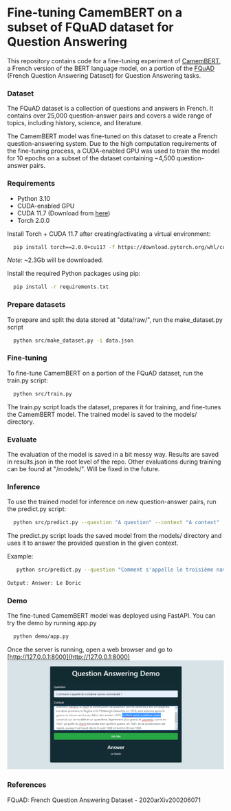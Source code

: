 Fine-tuning CamemBERT on a subset of FQuAD dataset for Question Answering
==============================

This repository contains code for a fine-tuning experiment of [CamemBERT](https://camembert-model.fr/), a French version of the BERT language model, on a portion of the [FQuAD](https://fquad.illuin.tech/) (French Question Answering Dataset) for Question Answering tasks.

### Dataset
The FQuAD dataset is a collection of questions and answers in French. It contains over 25,000 question-answer pairs and covers a wide range of topics, including history, science, and literature. 

The CamemBERT model was fine-tuned on this dataset to create a French question-answering system. Due to the high computation requirements of the fine-tuning process, a CUDA-enabled GPU was used to train the model for 10 epochs on a subset of the dataset containing ~4,500 question-answer pairs. 

### Requirements 
- Python 3.10
- CUDA-enabled GPU
- CUDA 11.7 (Download from [here](https://developer.nvidia.com/cuda-11-7-0-download-archive?target_os=Windows&target_arch=x86_64&target_version=11&target_type=exe_local))
- Torch 2.0.0 

Install Torch + CUDA 11.7 after creating/activating a virtual environment:
```bash
  pip install torch==2.0.0+cu117 -f https://download.pytorch.org/whl/cu117/torch_stable.html 
```
*Note:* ~2.3Gb will be downloaded. 

Install the required Python packages using pip:
```bash
  pip install -r requirements.txt
```

### Prepare datasets
To prepare and split the data stored at "data/raw/", run the make_dataset.py script
```bash
  python src/make_dataset.py -i data.json
```

### Fine-tuning
To fine-tune CamemBERT on a portion of the FQuAD dataset, run the train.py script:

```bash
  python src/train.py
```

The train.py script loads the dataset, prepares it for training, and fine-tunes the CamemBERT model. The trained model is saved to the models/ directory.

### Evaluate

The evaluation of the model is saved in a bit messy way. Results are saved in results.json in the root level of the repo. Other evaluations during training can be found at "/models/". Will be fixed in the future.

### Inference
To use the trained model for inference on new question-answer pairs, run the predict.py script:

```bash
  python src/predict.py --question "A question" --context "A context"
```

The predict.py script loads the saved model from the models/ directory and uses it to answer the provided question in the given context.

Example: 
```bash
   python src/predict.py --question "Comment s'appelle le troisième navire commandé ?" --context "Avant la Première Guerre mondiale, l'International Mercantile Marine Co. commande aux chantiers Harland & Wolff la construction de plusieurs navires destinés à ses compagnies. Les deux premiers, le Regina et le Pittsburgh ébauchés en 1913, sont achevés après la guerre et mis en service au début des années 1920. Le Doric est le troisième navire construit sur ce modèle et un quatrième, légèrement plus grand, le Laurentic, suivra en 1927. La quille du Doric est posée bien après la guerre, en 1921, et sa construction est rapide, puisqu'il est lancé dès le 8 août 1922 et livré le 29 mai 1923."
```

```bash
Output: Answer: Le Doric
```

### Demo

The fine-tuned CamemBERT model was deployed using FastAPI. You can try the demo by running app.py
```bash
  python demo/app.py
```
Once the server is running, open a web browser and go to [http://127.0.0.1:8000](http://127.0.0.1:8000)
![alt text](demo/demo.png)


### References 

FQuAD: French Question Answering Dataset - 2020arXiv200206071

